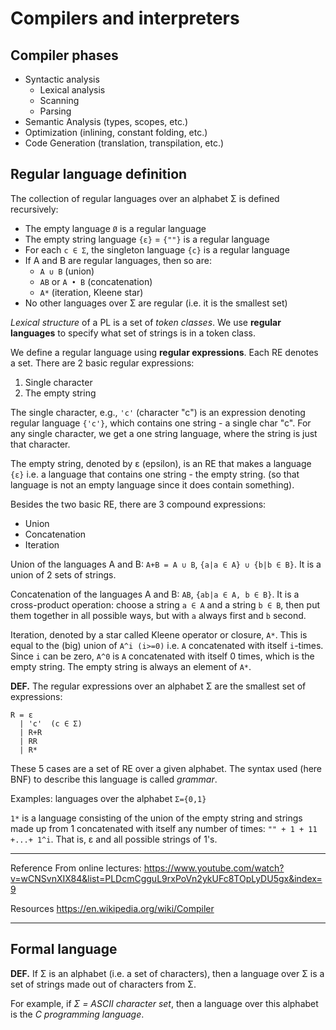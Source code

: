 # Compilers and interpreters


## Compiler phases
- Syntactic analysis
  - Lexical analysis
  - Scanning
  - Parsing
- Semantic Analysis (types, scopes, etc.)
- Optimization (inlining, constant folding, etc.)
- Code Generation (translation, transpilation, etc.)



## Regular language definition

The collection of regular languages over an alphabet Σ is defined recursively:
- The empty language `Ø` is a regular language
- The empty string language `{ε}` = `{""}` is a regular language
- For each `c ∈ Σ`, the singleton language `{c}` is a regular language
- If A and B are regular languages, then so are:
  - `A ∪ B` (union)
  - `AB` or `A • B` (concatenation)
  - `A*` (iteration, Kleene star)
- No other languages over Σ are regular (i.e. it is the smallest set)


*Lexical structure* of a PL is a set of *token classes*. We use **regular languages** to specify what set of strings is in a token class. 

We define a regular language using **regular expressions**. Each RE denotes a set. There are 2 basic regular expressions:
1. Single character
2. The empty string

The single character, e.g., `'c'` (character "c") is an expression denoting regular language `{'c'}`, which contains one string - a single char "c". For any single character, we get a one string language, where the string is just that character.

The empty string, denoted by ε (epsilon), is an RE that makes a language `{ε}` i.e. a language that contains one string - the empty string. (so that language is not an empty language since it does contain something).

Besides the two basic RE, there are 3 compound expressions:
- Union
- Concatenation
- Iteration

Union of the languages A and B: `A+B = A ∪ B`, `{a|a ∈ A} ∪ {b|b ∈ B}`. It is a union of 2 sets of strings.

Concatenation of the languages A and B: `AB`, `{ab|a ∈ A, b ∈ B}`. It is a cross-product operation: choose a string `a ∈ A` and a string `b ∈ B`, then put them together in all possible ways, but with `a` always first and `b` second.

Iteration, denoted by a star called Kleene operator or closure, `A*`. This is equal to the (big) union of `A^i (i>=0)` i.e. `A` concatenated with itself `i`-times. Since `i` can be zero, `A^0` is `A` concatenated with itself 0 times, which is the empty string. The empty string is always an element of `A*`.

**DEF.** The regular expressions over an alphabet Σ are the smallest set of expressions:

```
R = ε
  | 'c'  (c ∈ Σ)
  | R+R
  | RR
  | R*
```
These 5 cases are a set of RE over a given alphabet. The syntax used (here BNF) to describe this language is called *grammar*.


Examples: languages over the alphabet `Σ={0,1}`

`1*` is a language consisting of the union of the empty string and strings made up from 1 concatenated with itself any number of times: `"" + 1 + 11 +...+ 1^i`. That is, ε and all possible strings of 1's.

---

Reference
From online lectures:
https://www.youtube.com/watch?v=wCNSvnXIX84&list=PLDcmCgguL9rxPoVn2ykUFc8TOpLyDU5gx&index=9


Resources
https://en.wikipedia.org/wiki/Compiler


---

## Formal language

**DEF.** If Σ is an alphabet (i.e. a set of characters), then a language over Σ is a set of strings made out of characters from Σ.

For example, if _Σ = ASCII character set_, then a language over this alphabet is the _C programming language_.


